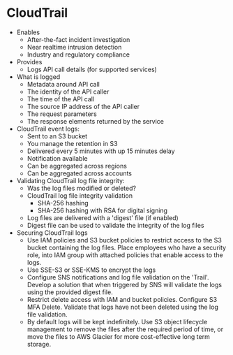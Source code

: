 # CloudTrail



* Enables
  * After-the-fact incident investigation
  * Near realtime intrusion detection
  * Industry and regulatory compliance
* Provides
  * Logs API call details \(for supported services\)
* What is logged
  * Metadata around API call
  * The identity of the API caller
  * The time of the API call
  * The source IP address of the API caller
  * The request parameters
  * The response elements returned by the service
* CloudTrail event logs:
  * Sent to an S3 bucket
  * You manage the retention in S3
  * Delivered every 5 minutes with up 15 minutes delay
  * Notification available
  * Can be aggregated across regions
  * Can be aggregated across accounts
* Validating CloudTrail log file integrity:
  * Was the log files modified or deleted?
  * CloudTrail log file integrity validation
    * SHA-256 hashing
    * SHA-256 hashing with RSA for digital signing
  * Log files are delivered with a 'digest' file \(if enabled\)
  * Digest file can be used to validate the integrity of the log files
* Securing CloudTrail logs
  * Use IAM policies and S3 bucket policies to restrict access to the S3 bucket containing the log files. Place employees who have a security role, into IAM group with attached policies that enable access to the logs.
  * Use SSE-S3 or SSE-KMS to encrypt the logs
  * Configure SNS notifications and log file validation on the 'Trail'. Develop a solution that when triggered by SNS will validate the logs using the provided digest file.
  * Restrict delete access with IAM and bucket policies. Configure S3 MFA Delete. Validate that logs have not been deleted using the log file validation.
  * By default logs will be kept indefinitely. Use S3 object lifecycle management to remove the files after the required period of time, or move the files to AWS Glacier for more cost-effective long term storage.

